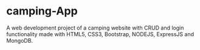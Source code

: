 # camping-App
A web development project of a camping website with CRUD and login functionality made with HTML5, CSS3, Bootstrap, NODEJS, ExpressJS and MongoDB. 
